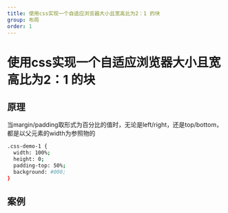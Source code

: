 ```yaml
---
title: 使用css实现一个自适应浏览器大小且宽高比为2：1 的块
group: 布局
order: 1
---
```


# 使用css实现一个自适应浏览器大小且宽高比为2：1 的块

## 原理
当margin/padding取形式为百分比的值时，无论是left/right，还是top/bottom，都是以父元素的width为参照物的

```bash
.css-demo-1 {
  width: 100%;
  height: 0;
  padding-top: 50%;
  background: #000;
}
```

## 案例
<code src="./demo.tsx"></code>